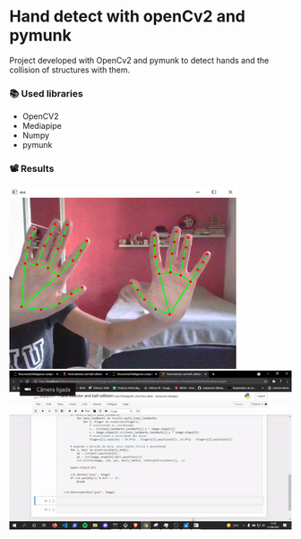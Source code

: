 # Hand detect with openCv2 and pymunk
Project developed with OpenCv2 and pymunk to detect hands and the collision of structures with them.

### :books: Used libraries
  - OpenCV2
  - Mediapipe
  - Numpy
  - pymunk
 
### :film_projector: Results
<div style={{display:flex, flexDirection:column, justifyContent:center, alignItens:center}}>


<img src="/results/hands.PNG" width="405">  ![Output sample](https://github.com/maluarmini/Hand-detect-with-openCv2-and-pymunk/blob/master/results/handgif.gif) 
</div>
